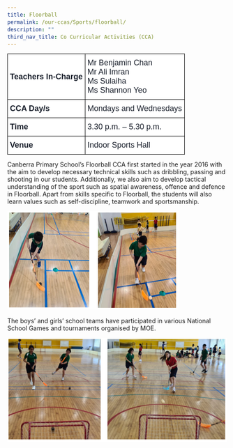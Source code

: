 ```yaml
---
title: Floorball
permalink: /our-ccas/Sports/floorball/
description: ""
third_nav_title: Co Curricular Activities (CCA)
---
```

<style type="text/css">
.tg  {border-collapse:collapse;border-spacing:0;}
.tg td{border-color:black;border-style:solid;border-width:1px;font-family:Arial, sans-serif;font-size:14px;
  overflow:hidden;padding:10px 5px;word-break:normal;}
.tg th{border-color:black;border-style:solid;border-width:1px;font-family:Arial, sans-serif;font-size:14px;
  font-weight:normal;overflow:hidden;padding:10px 5px;word-break:normal;}
.tg .tg-via6{background-color:#FFF;color:#1A202C;font-size:18px;font-weight:bold;text-align:left;vertical-align:middle}
.tg .tg-l3od{background-color:#FFF;color:#1A202C;font-size:18px;text-align:left;vertical-align:middle}
</style>
<table class="tg">
<thead>
  <tr>
    <th class="tg-via6"><span style="font-weight:bold;color:#1A202C;background-color:#FFF">Teachers In-Charge</span></th>
    <th class="tg-l3od"><span style="font-weight:normal;color:#1A202C;background-color:#FFF">Mr Benjamin Chan</span><br><span style="font-weight:normal;color:#1A202C;background-color:#FFF">Mr Ali Imran</span><br><span style="font-weight:normal;color:#1A202C;background-color:#FFF">Ms Sulaiha</span><br><span style="font-weight:normal;color:#1A202C;background-color:#FFF">Ms Shannon Yeo</span></th>
  </tr>
</thead>
<tbody>
  <tr>
    <td class="tg-via6"><span style="font-weight:bold;color:#1A202C;background-color:#FFF">CCA Day/s</span></td>
    <td class="tg-l3od"><span style="color:#1A202C;background-color:#FFF">Mondays and Wednesdays</span></td>
  </tr>
  <tr>
    <td class="tg-via6"><span style="font-weight:bold;color:#1A202C;background-color:#FFF">Time</span></td>
    <td class="tg-l3od"><span style="color:#1A202C;background-color:#FFF">3.30 p.m. – 5.30 p.m.</span></td>
  </tr>
  <tr>
    <td class="tg-via6"><span style="font-weight:bold;color:#1A202C;background-color:#FFF">Venue</span></td>
    <td class="tg-l3od"><span style="color:#1A202C;background-color:#FFF">Indoor Sports Hall</span></td>
  </tr>
</tbody>
</table>
	
Canberra Primary School’s Floorball CCA first started in the year 2016 with the aim to develop necessary technical skills such as dribbling, passing and shooting in our students. Additionally, we also aim to develop tactical understanding of the sport such as spatial awareness, offence and defence in Floorball. Apart from skills specific to Floorball, the students will also learn values such as self-discipline, teamwork and sportsmanship. 

![](/images/floorball(3).png)

The boys’ and girls’ school teams have participated in various National School Games and tournaments organised by MOE.

![](/images/floorball(1).png)